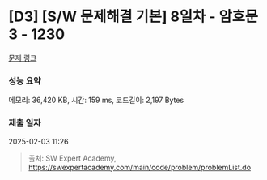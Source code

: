 # [D3] [S/W 문제해결 기본] 8일차 - 암호문3 - 1230 

[문제 링크](https://swexpertacademy.com/main/code/problem/problemDetail.do?contestProbId=AV14zIwqAHwCFAYD) 

### 성능 요약

메모리: 36,420 KB, 시간: 159 ms, 코드길이: 2,197 Bytes

### 제출 일자

2025-02-03 11:26



> 출처: SW Expert Academy, https://swexpertacademy.com/main/code/problem/problemList.do